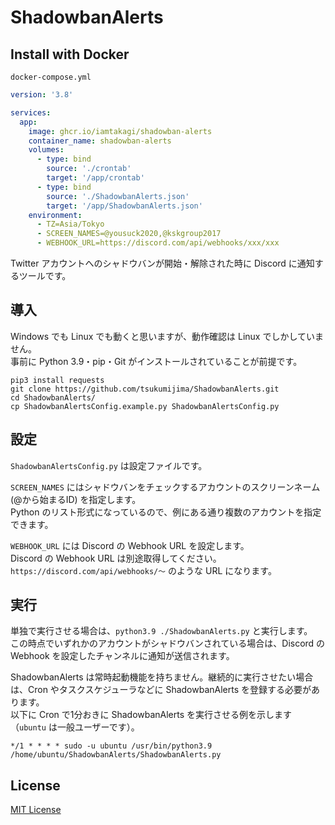 # ShadowbanAlerts

## Install with Docker
`docker-compose.yml`
```yml
version: '3.8'

services:
  app:
    image: ghcr.io/iamtakagi/shadowban-alerts
    container_name: shadowban-alerts
    volumes:
      - type: bind
        source: './crontab'
        target: '/app/crontab'
      - type: bind
        source: './ShadowbanAlerts.json'
        target: '/app/ShadowbanAlerts.json'
    environment:
      - TZ=Asia/Tokyo
      - SCREEN_NAMES=@yousuck2020,@kskgroup2017
      - WEBHOOK_URL=https://discord.com/api/webhooks/xxx/xxx
```

Twitter アカウントへのシャドウバンが開始・解除された時に Discord に通知するツールです。

## 導入

Windows でも Linux でも動くと思いますが、動作確認は Linux でしかしていません。  
事前に Python 3.9・pip・Git がインストールされていることが前提です。

```Shell
pip3 install requests
git clone https://github.com/tsukumijima/ShadowbanAlerts.git
cd ShadowbanAlerts/
cp ShadowbanAlertsConfig.example.py ShadowbanAlertsConfig.py
```

## 設定

`ShadowbanAlertsConfig.py` は設定ファイルです。

`SCREEN_NAMES` にはシャドウバンをチェックするアカウントのスクリーンネーム (@から始まるID) を指定します。  
Python のリスト形式になっているので、例にある通り複数のアカウントを指定できます。

`WEBHOOK_URL` には Discord の Webhook URL を設定します。  
Discord の Webhook URL は別途取得してください。`https://discord.com/api/webhooks/～` のような URL になります。

## 実行

単独で実行させる場合は、`python3.9 ./ShadowbanAlerts.py` と実行します。  
この時点でいずれかのアカウントがシャドウバンされている場合は、Discord の Webhook を設定したチャンネルに通知が送信されます。

ShadowbanAlerts は常時起動機能を持ちません。継続的に実行させたい場合は、Cron やタスクスケジューラなどに ShadowbanAlerts を登録する必要があります。  
以下に Cron で1分おきに ShadowbanAlerts を実行させる例を示します（`ubuntu` は一般ユーザーです）。

```
*/1 * * * * sudo -u ubuntu /usr/bin/python3.9 /home/ubuntu/ShadowbanAlerts/ShadowbanAlerts.py
```

## License

[MIT License](License.txt)
